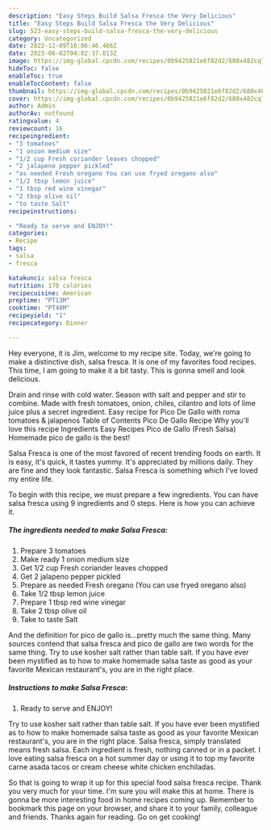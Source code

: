 ```yaml
---
description: "Easy Steps Build Salsa Fresca the Very Delicious"
title: "Easy Steps Build Salsa Fresca the Very Delicious"
slug: 523-easy-steps-build-salsa-fresca-the-very-delicious
category: Uncategorized
date: 2022-12-09T16:06:46.466Z
date: 2023-06-02T04:02:37.813Z
image: https://img-global.cpcdn.com/recipes/0b9425821e6f82d2/680x482cq70/salsa-fresca-recipe-main-photo.jpg
hideToc: false
enableToc: true
enableTocContent: false
thumbnail: https://img-global.cpcdn.com/recipes/0b9425821e6f82d2/680x482cq70/salsa-fresca-recipe-main-photo.jpg
cover: https://img-global.cpcdn.com/recipes/0b9425821e6f82d2/680x482cq70/salsa-fresca-recipe-main-photo.jpg
author: Admin
authorAv: notfound
ratingvalue: 4
reviewcount: 16
recipeingredient:
- "3 tomatoes"
- "1 onion medium size"
- "1/2 cup Fresh coriander leaves chopped"
- "2 jalapeno pepper pickled"
- "as needed Fresh oregano You can use fryed oregano also"
- "1/2 tbsp lemon juice"
- "1 tbsp red wine vinegar"
- "2 tbsp olive oil"
- "to taste Salt"
recipeinstructions:

- "Ready to serve and ENJOY!"
categories:
- Recipe
tags:
- salsa
- fresca

katakunci: salsa fresca 
nutrition: 170 calories
recipecuisine: American
preptime: "PT13M"
cooktime: "PT48M"
recipeyield: "1"
recipecategory: Dinner

---
```



Hey everyone, it is Jim, welcome to my recipe site. Today, we're going to make a distinctive dish, salsa fresca. It is one of my favorites food recipes. This time, I am going to make it a bit tasty. This is gonna smell and look delicious.

Drain and rinse with cold water. Season with salt and pepper and stir to combine. Made with fresh tomatoes, onion, chiles, cilantro and lots of lime juice plus a secret ingredient. Easy recipe for Pico De Gallo with roma tomatoes &amp; jalapenos Table of Contents Pico De Gallo Recipe Why you&#39;ll love this recipe Ingredients Easy Recipes Pico de Gallo (Fresh Salsa) Homemade pico de gallo is the best!

Salsa Fresca is one of the most favored of recent trending foods on earth. It is easy, it's quick, it tastes yummy. It's appreciated by millions daily. They are fine and they look fantastic. Salsa Fresca is something which I've loved my entire life.


To begin with this recipe, we must prepare a few ingredients. You can have salsa fresca using 9 ingredients and 0 steps. Here is how you can achieve it.

<!--inarticleads1-->

##### The ingredients needed to make Salsa Fresca:

1. Prepare 3 tomatoes
1. Make ready 1 onion medium size
1. Get 1/2 cup Fresh coriander leaves chopped
1. Get 2 jalapeno pepper pickled
1. Prepare as needed Fresh oregano (You can use fryed oregano also)
1. Take 1/2 tbsp lemon juice
1. Prepare 1 tbsp red wine vinegar
1. Take 2 tbsp olive oil
1. Take to taste Salt


And the definition for pico de gallo is…pretty much the same thing. Many sources contend that salsa fresca and pico de gallo are two words for the same thing. Try to use kosher salt rather than table salt. If you have ever been mystified as to how to make homemade salsa taste as good as your favorite Mexican restaurant&#39;s, you are in the right place. 

<!--inarticleads2-->

##### Instructions to make Salsa Fresca:


1. Ready to serve and ENJOY!

Try to use kosher salt rather than table salt. If you have ever been mystified as to how to make homemade salsa taste as good as your favorite Mexican restaurant&#39;s, you are in the right place. Salsa fresca, simply translated means fresh salsa. Each ingredient is fresh, nothing canned or in a packet. I love eating salsa fresca on a hot summer day or using it to top my favorite carne asada tacos or cream cheese white chicken enchiladas. 

So that is going to wrap it up for this special food salsa fresca recipe. Thank you very much for your time. I'm sure you will make this at home. There is gonna be more interesting food in home recipes coming up. Remember to bookmark this page on your browser, and share it to your family, colleague and friends. Thanks again for reading. Go on get cooking!
